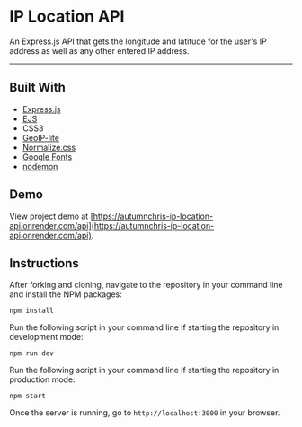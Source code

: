 # IP Location API

An Express.js API that gets the longitude and latitude for the user's IP address as well as any other entered IP address.

---

## Built With
* [Express.js](https://expressjs.com)
* [EJS](https://ejs.co)
* CSS3
* [GeoIP-lite](https://github.com/geoip-lite/node-geoip)
* [Normalize.css](https://necolas.github.io/normalize.css)
* [Google Fonts](https://fonts.google.com)
* [nodemon](https://nodemon.io)

## Demo

View project demo at [https://autumnchris-ip-location-api.onrender.com/api](https://autumnchris-ip-location-api.onrender.com/api).

## Instructions

After forking and cloning, navigate to the repository in your command line and install the NPM packages:
```
npm install
```

Run the following script in your command line if starting the repository in development mode:
```
npm run dev
```

Run the following script in your command line if starting the repository in production mode:
```
npm start
```

Once the server is running, go to `http://localhost:3000` in your browser.
